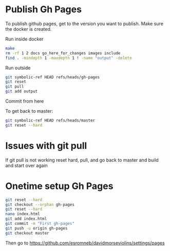 # Publish Gh Pages
To publish github pages, get to the version you want to publish. Make sure the docker is created.


Run inside docker
```bash
make
rm -rf 1 2 docs go_here_for_changes images include
find . -mindepth 1 -maxdepth 1 ! -name "output" -delete
```

Run outside
```bash
git symbolic-ref HEAD refs/heads/gh-pages
git reset
git pull
git add output
```

Commit from here


To get back to master:

```bash
git symbolic-ref HEAD refs/heads/master
git reset --hard
```



# Issues with git pull
If git pull is not working reset hard, pull, and go back to master and build and start over again


# Onetime setup Gh Pages
```bash
git reset --hard
git checkout --orphan gh-pages
git reset --hard
nano index.html
git add index.html
git commit -m "First gh-pages"
git push -u origin gh-pages
git checkout master
```

Then go to https://github.com/esromneb/davidmorseviolins/settings/pages